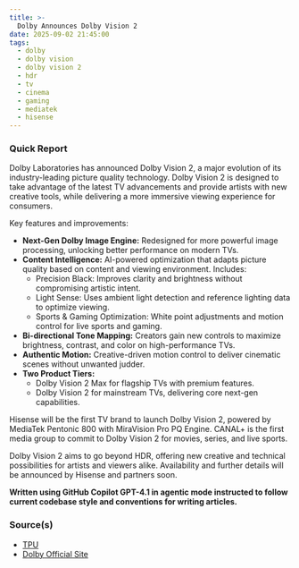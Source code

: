 ```yaml
---
title: >-
  Dolby Announces Dolby Vision 2
date: 2025-09-02 21:45:00
tags:
  - dolby
  - dolby vision
  - dolby vision 2
  - hdr
  - tv
  - cinema
  - gaming
  - mediatek
  - hisense
---
```


### Quick Report

Dolby Laboratories has announced Dolby Vision 2, a major evolution of its industry-leading picture quality technology. Dolby Vision 2 is designed to take advantage of the latest TV advancements and provide artists with new creative tools, while delivering a more immersive viewing experience for consumers.
<!-- more -->

Key features and improvements:

- **Next-Gen Dolby Image Engine:** Redesigned for more powerful image processing, unlocking better performance on modern TVs.
- **Content Intelligence:** AI-powered optimization that adapts picture quality based on content and viewing environment. Includes:
  - Precision Black: Improves clarity and brightness without compromising artistic intent.
  - Light Sense: Uses ambient light detection and reference lighting data to optimize viewing.
  - Sports & Gaming Optimization: White point adjustments and motion control for live sports and gaming.
- **Bi-directional Tone Mapping:** Creators gain new controls to maximize brightness, contrast, and color on high-performance TVs.
- **Authentic Motion:** Creative-driven motion control to deliver cinematic scenes without unwanted judder.
- **Two Product Tiers:**
  - Dolby Vision 2 Max for flagship TVs with premium features.
  - Dolby Vision 2 for mainstream TVs, delivering core next-gen capabilities.

Hisense will be the first TV brand to launch Dolby Vision 2, powered by MediaTek Pentonic 800 with MiraVision Pro PQ Engine. CANAL+ is the first media group to commit to Dolby Vision 2 for movies, series, and live sports.

Dolby Vision 2 aims to go beyond HDR, offering new creative and technical possibilities for artists and viewers alike. Availability and further details will be announced by Hisense and partners soon.

**Written using GitHub Copilot GPT-4.1 in agentic mode instructed to follow current codebase style and conventions for writing articles.**

### Source(s)

- [TPU][def]
- [Dolby Official Site][def2]

[def]: https://www.techpowerup.com/340580/dolby-unveils-dolby-vision-2
[def2]: https://www.dolby.com/
